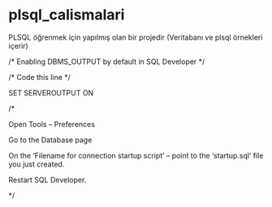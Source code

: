 # plsql_calismalari
PLSQL öğrenmek için yapılmış olan bir projedir (Veritabanı ve plsql örnekleri içerir)


/* Enabling DBMS_OUTPUT by default in SQL Developer */

/* Code this line */

SET SERVEROUTPUT ON

/*

Open Tools – Preferences

Go to the Database page

On the ‘Filename for connection startup script’ – point to the ‘startup.sql’ file you just created.

Restart SQL Developer.

*/
